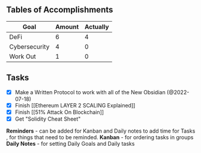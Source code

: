 ## Tables of Accomplishments
| Goal          | Amount | Actually |
| ------------- | ------ | -------- |
| DeFi          | 6      | 4        |
| Cybersecurity | 4      | 0        |
| Work Out      | 1      | 0        | 

## Tasks
- [x] Make a Written Protocol to work with all of the New Obsidian (@2022-07-18)
- [x] Finish [[Ethereum LAYER 2 SCALING Explained]]
- [x] Finish [[51% Attack On Blockchain]]
- [x] Get "Solidity Cheat Sheet"

**Reminders** - can be added for Kanban and Daily notes to add time for Tasks , for things that need to be reminded.
**Kanban** - for ordering tasks in groups  
**Daily Notes** - for setting Daily Goals and Daily tasks

